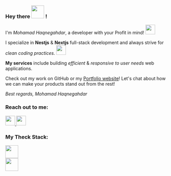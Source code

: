 
<p align="left">
<p align="left">
 <h3 align="left">Hey there <img height="40" src="https://em-content.zobj.net/source/microsoft-teams/363/raising-hands_light-skin-tone_1f64c-1f3fb_1f3fb.png" /> !</h3>
<p align="left">
 
I'm <i>Mohamad Haqnegahdar</i>, a developer with your Profit in mind! <img height="30" src="https://em-content.zobj.net/source/microsoft-teams/363/grinning-face_1f600.png"/>

I specialize in **Nestjs** & **Nextjs** full-stack development and always strive for _*clean coding practices*_. <img height="30" src="https://em-content.zobj.net/source/microsoft-teams/363/winking-face_1f609.png"/>

 **My services** include building *efficient* & *responsive to user needs* web applications.

Check out my work on GitHub or my [Portfolio website](https://maxjn-portfolio-first.pages.dev/)!
Let's chat about how we can make your products stand out from the rest!

*Best regards, Mohamad Haqnegahdar*

</p>
<!--*Contacts -->
<h3 align="left">Reach out to me:</h3>
<p align="left">
    <a href="https://www.linkedin.com/in/maxjn/" target="blank" alt="Linkdin" >
        <img height="30"  src="https://cdn.jsdelivr.net/npm/simple-icons@v3/icons/linkedin.svg" />
    </a> 
 <a href="mailto:mohamad.haqnegahdar@gmail.com" target="blank" alt="Gmail">
        <img height="30" src="https://cdn.jsdelivr.net/npm/simple-icons@v3/icons/gmail.svg" />
    </a>
</p>

<!--*Skills -->
<h3 align="left">My Theck Stack:</h3>
<p align="left">
  <a href="https://skillicons.dev">
    <img height="40" src="https://skillicons.dev/icons?i=react,nextjs,nestjs,nodejs,mongodb,prisma,ts" /></br>
    <img height="40" src="https://skillicons.dev/icons?i=redux,tailwind,sass,jest,git,docker" /></br>
  </a>
</p>
